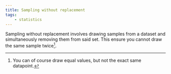 ```yaml
---
title: Sampling without replacement
tags:
    - statistics
---
```


Sampling without replacement involves drawing samples from a dataset and simultaneously removing them from said set. This ensure you cannot draw the same sample twice[^1].

[^1]: You can of course draw equal values, but not the exact same datapoint.
